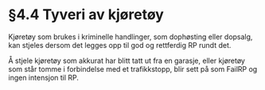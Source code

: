 # §4.4 Tyveri av kjøretøy

Kjøretøy som brukes i kriminelle handlinger, som dophøsting eller dopsalg, kan stjeles dersom det legges opp til god og rettferdig RP rundt det.

Å stjele kjøretøy som akkurat har blitt tatt ut fra en garasje, eller kjøretøy som står tomme i forbindelse med et trafikkstopp, blir sett på som FailRP og ingen intensjon til RP.
